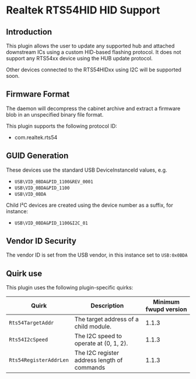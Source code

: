 Realtek RTS54HID HID Support
=========================

Introduction
------------

This plugin allows the user to update any supported hub and attached downstream
ICs using a custom HID-based flashing protocol. It does not support any RTS54xx
device using the HUB update protocol.

Other devices connected to the RTS54HIDxx using I2C will be supported soon.

Firmware Format
---------------

The daemon will decompress the cabinet archive and extract a firmware blob in
an unspecified binary file format.

This plugin supports the following protocol ID:

 * com.realtek.rts54

GUID Generation
---------------

These devices use the standard USB DeviceInstanceId values, e.g.

 * `USB\VID_0BDA&PID_1100&REV_0001`
 * `USB\VID_0BDA&PID_1100`
 * `USB\VID_0BDA`

Child I²C devices are created using the device number as a suffix, for instance:

 * `USB\VID_0BDA&PID_1100&I2C_01`

Vendor ID Security
------------------

The vendor ID is set from the USB vendor, in this instance set to `USB:0x0BDA`

Quirk use
---------
This plugin uses the following plugin-specific quirks:

| Quirk                  | Description                                 | Minimum fwupd version |
|------------------------|---------------------------------------------|-----------------------|
| `Rts54TargetAddr`       | The target address of a child module.        | 1.1.3                 |
| `Rts54I2cSpeed`        | The I2C speed to operate at (0, 1, 2).      | 1.1.3                 |
| `Rts54RegisterAddrLen` | The I2C register address length of commands | 1.1.3                 |
